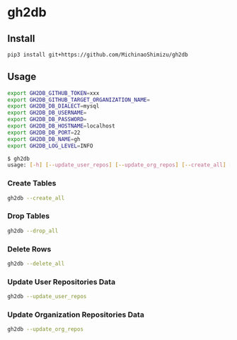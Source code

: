 # gh2db

## Install

```bash
pip3 install git+https://github.com/MichinaoShimizu/gh2db
```

## Usage

```bash
export GH2DB_GITHUB_TOKEN=xxx
export GH2DB_GITHUB_TARGET_ORGANIZATION_NAME=
export GH2DB_DB_DIALECT=mysql
export GH2DB_DB_USERNAME=
export GH2DB_DB_PASSWORD=
export GH2DB_DB_HOSTNAME=localhost
export GH2DB_DB_PORT=22
export GH2DB_DB_NAME=gh
export GH2DB_LOG_LEVEL=INFO
```

```bash
$ gh2db
usage: [-h] [--update_user_repos] [--update_org_repos] [--create_all] [--drop_all] [--delete_all] [--count_all]
```

### Create Tables

```bash
gh2db --create_all
```

### Drop Tables

```bash
gh2db --drop_all
```

### Delete Rows

```bash
gh2db --delete_all
```

### Update User Repositories Data

```bash
gh2db --update_user_repos
```

### Update Organization Repositories Data

```bash
gh2db --update_org_repos
```
